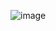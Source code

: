![image](https://github.com/heesoo-park/ForCodeKata/assets/80674868/0d0a8bd3-ce7c-4dd0-b817-00ddd0b8a76d)
